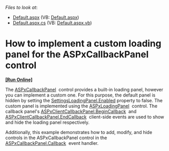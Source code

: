 <!-- default file list -->
*Files to look at*:

* [Default.aspx](./CS/Default.aspx) (VB: [Default.aspx](./VB/Default.aspx))
* [Default.aspx.cs](./CS/Default.aspx.cs) (VB: [Default.aspx.vb](./VB/Default.aspx.vb))
<!-- default file list end -->
# How to implement a custom loading panel for the ASPxCallbackPanel control
<!-- run online -->
**[[Run Online]](https://codecentral.devexpress.com/t228855/)**
<!-- run online end -->


<p>The <a href="https://documentation.devexpress.com/#AspNet/clsDevExpressWebASPxCallbackPaneltopic">ASPxCallbackPanel</a>  control provides a built-in loading panel, however you can implement a custom one. For this purpose, the default panel is hidden by setting the <a href="https://documentation.devexpress.com/#AspNet/DevExpressWebSettingsLoadingPanel_Enabledtopic">SettingsLoadingPanel.Enabled</a> property to false. The custom panel is implemented using the <a href="https://documentation.devexpress.com/#AspNet/clsDevExpressWebASPxLoadingPaneltopic">ASPxLoadingPanel</a>  control. The callback panel's <a href="https://documentation.devexpress.com/#AspNet/DevExpressWebScriptsASPxClientCallbackPanel_BeginCallbacktopic">ASPxClientCallbackPanel.BeginCallback</a>  and <a href="https://documentation.devexpress.com/#AspNet/DevExpressWebScriptsASPxClientCallbackPanel_EndCallbacktopic">ASPxClientCallbackPanel.EndCallback</a>  client-side events are used to show and hide the loading panel respectively.</p>
<p>Additionally, this example demonstrates how to add, modify, and hide controls in the ASPxCallbackPanel control in the <a href="https://documentation.devexpress.com/#AspNet/DevExpressWebASPxCallbackPanel_Callbacktopic">ASPxCallbackPanel.Callback</a>  event handler.</p>

<br/>


